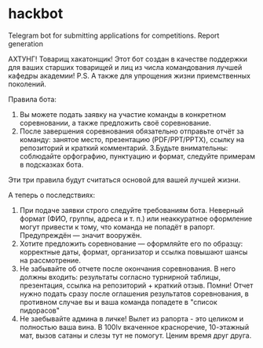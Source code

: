 # hackbot
Telegram bot for submitting applications for competitions. Report generation

АХТУНГ!
Товарищ хакатонщик! Этот бот создан в качестве поддержки для ваших старших товарищей и лиц из числа командования лучшей кафедры академии!
P.S. А также для упрощения жизни приемственных поколений.

Правила бота:
1. Вы можете подать заявку на участие команды в конкретном соревновании, а также предложить своё соревнование.
2. После завершения соревнования обязательно отправьте отчёт за команду: занятое место, презентацию (PDF/PPT/PPTX), ссылку на репозиторий и краткий комментарий.
3.Будьте внимательны: соблюдайте орфографию, пунктуацию и формат, следуйте примерам в подсказках бота.

Эти три правила будут считаться основой для вашей лучшей жизни.

А теперь о последствиях: 
1) При подаче заявки строго следуйте требованиям бота. Неверный формат (ФИО, группы, адреса и т. п.) или неаккуратное оформление могут привести к тому, что команда не попадёт в рапорт. Предупреждён — значит вооружён. 
2) Хотите предложить соревнование — оформляйте его по образцу: корректные даты, формат, организатор и ссылка повышают шансы на рассмотрение.
3) Не забывайте об отчете после окончания соревнования. В него должны входить: результаты согласно турнирной таблицы, презентация, ссылка на репозиторий + краткий отзыв. Помни! Отчет нужно подать сразу после оглашения результатов соревнования, в противном случае вы и ваша команда попадете в "список пидорасов"
4) Не заебывайте админа в личке! Вылет из рапорта - это целиком и полностью ваша вина. В 100lv вкаченное красноречие, 10-этажный мат, вызов сатаны и слезы тут не помогут. Ценим время друг друга. 